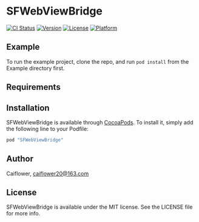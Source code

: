 # SFWebViewBridge

[![CI Status](http://img.shields.io/travis/chriscaixx/SFWebViewBridge.svg?style=flat)](https://travis-ci.org/chriscaixx/SFWebViewBridge)
[![Version](https://img.shields.io/cocoapods/v/SFWebViewBridge.svg?style=flat)](http://cocoapods.org/pods/SFWebViewBridge)
[![License](https://img.shields.io/cocoapods/l/SFWebViewBridge.svg?style=flat)](http://cocoapods.org/pods/SFWebViewBridge)
[![Platform](https://img.shields.io/cocoapods/p/SFWebViewBridge.svg?style=flat)](http://cocoapods.org/pods/SFWebViewBridge)

## Example

To run the example project, clone the repo, and run `pod install` from the Example directory first.

## Requirements

## Installation

SFWebViewBridge is available through [CocoaPods](http://cocoapods.org). To install
it, simply add the following line to your Podfile:

```ruby
pod "SFWebViewBridge"
```

## Author

Caiflower, caiflower20@163.com

## License

SFWebViewBridge is available under the MIT license. See the LICENSE file for more info.
